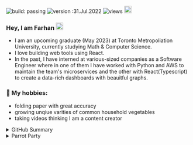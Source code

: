 
![build: passing](https://img.shields.io/badge/build-passing-success)
![version :31.Jul.2022](https://img.shields.io/badge/version-31.Jul.2022-informational)
![views](https://visitor-badge.glitch.me/badge?page_id=farhan-mohammed.profile)
<a href="https://www.linkedin.com/in/farhanhmd/"><img src="https://img.shields.io/badge/linkedin-%230077B5.svg?&style=flat&logo=linkedin&logoColor=white" height=20></a>


### Hey, I am Farhan    <img src="https://github.com/TheDudeThatCode/TheDudeThatCode/blob/master/Assets/Hi.gif" width="20" />
- I am an upcoming graduate (May 2023) at Toronto Metropoliation University, currently studying Math & Computer Science. 
- I love building web tools using React. 
- In the past, I have interned at various-sized companies as a Software Engineer where in one of them I have worked with Python and AWS to maintain the team's microservices and the other with React(Typescript) to create a data-rich dashboards with beauitful graphs. 


### 🌱 My hobbies:
- folding paper with great accuracy
- growing unqiue varities of common household vegetables
- taking videos thinking I am a content creator



<details>
 <summary> GitHub Summary </summary>
 
 <img src="https://github-readme-stats.vercel.app/api?username=farhan-mohammed&show_icons=true&theme=city_lights&count_private=true&hide_border=1&custom_title=Farhan's+GitHub+Summary&line_height=24&hide=contribs"/><img src="https://github-readme-stats.vercel.app/api/top-langs/?username=farhan-mohammed&layout=compact&theme=city_lights&langs_count=6&hide_border=1" />




 </details>

<details>
<summary>Parrot Party</summary>
 <div>
<img src="https://cultofthepartyparrot.com//parrots/hd/parrot.gif" width="30" height="30"/>
<img src="https://cultofthepartyparrot.com//parrots/hd/opensourceparrot.gif" width="30" height="30"/>
<img src="https://cultofthepartyparrot.com//parrots/hd/middleparrot.gif" width="30" height="30"/>
<img src="https://cultofthepartyparrot.com//parrots/hd/reverseparrot.gif" width="30" height="30"/>
<img src="https://cultofthepartyparrot.com//parrots/hd/aussieparrot.gif" width="30" height="30"/>
<img src="https://cultofthepartyparrot.com//parrots/hd/gothparrot.gif" width="30" height="30"/>
<img src="https://cultofthepartyparrot.com//parrots/oldtimeyparrot.gif" width="30" height="30"/>
<img src="https://cultofthepartyparrot.com//parrots/hd/boredparrot.gif" width="30" height="30"/>
<img src="https://cultofthepartyparrot.com//parrots/hd/shuffleparrot.gif" width="30" height="30"/>
<img src="https://cultofthepartyparrot.com//parrots/shufflefurtherparrot.gif" width="30" height="30"/>
<img src="https://cultofthepartyparrot.com//parrots/hd/congaparrot.gif" width="30" height="30"/>
<img src="https://cultofthepartyparrot.com//parrots/hd/reversecongaparrot.gif" width="30" height="30"/>
<img src="https://cultofthepartyparrot.com//parrots/hd/partyparrot.gif" width="30" height="30"/>
<img src="https://cultofthepartyparrot.com//parrots/hd/sadparrot.gif" width="30" height="30"/>
<img src="https://cultofthepartyparrot.com//parrots/hd/copparrot.gif" width="30" height="30"/>
<img src="https://cultofthepartyparrot.com//parrots/hd/fastparrot.gif" width="30" height="30"/>
<img src="https://cultofthepartyparrot.com//parrots/hd/ultrafastparrot.gif" width="30" height="30"/>
<img src="https://cultofthepartyparrot.com//parrots/hd/slowparrot.gif" width="30" height="30"/>
<img src="https://cultofthepartyparrot.com//parrots/slomoparrot.gif" width="30" height="30"/>
<img src="https://cultofthepartyparrot.com//parrots/hd/dadparrot.gif" width="30" height="30"/>
<img src="https://cultofthepartyparrot.com//parrots/hd/dealwithitparrot.gif" width="30" height="30"/>
<img src="https://cultofthepartyparrot.com//parrots/hd/dealwithitnowparrot.gif" width="30" height="30"/>
<img src="https://cultofthepartyparrot.com//parrots/fiestaparrot.gif" width="30" height="30"/>
<img src="https://cultofthepartyparrot.com//parrots/pizzaparrot.gif" width="30" height="30"/>
<img src="https://cultofthepartyparrot.com//parrots/hamburgerparrot.gif" width="30" height="30"/>
<img src="https://cultofthepartyparrot.com//parrots/bananaparrot.gif" width="30" height="30"/>
<img src="https://cultofthepartyparrot.com//parrots/chillparrot.gif" width="30" height="30"/>
<img src="https://cultofthepartyparrot.com//parrots/explodyparrot.gif" width="30" height="30"/>
<img src="https://cultofthepartyparrot.com//parrots/shufflepartyparrot.gif" width="30" height="30"/>
<img src="https://cultofthepartyparrot.com//parrots/icecreamparrot.gif" width="30" height="30"/>
<img src="https://cultofthepartyparrot.com//parrots/hd/sassyparrot.gif" width="30" height="30"/>
<img src="https://cultofthepartyparrot.com//parrots/hd/confusedparrot.gif" width="30" height="30"/>
<img src="https://cultofthepartyparrot.com//parrots/hd/aussiecongaparrot.gif" width="30" height="30"/>
<img src="https://cultofthepartyparrot.com//parrots/hd/aussiereversecongaparrot.gif" width="30" height="30"/>
<img src="https://cultofthepartyparrot.com//parrots/wave1parrot.gif" width="30" height="30"/>
<img src="https://cultofthepartyparrot.com//parrots/wave2parrot.gif" width="30" height="30"/>
<img src="https://cultofthepartyparrot.com//parrots/wave3parrot.gif" width="30" height="30"/>
<img src="https://cultofthepartyparrot.com//parrots/wave4parrot.gif" width="30" height="30"/>
<img src="https://cultofthepartyparrot.com//parrots/wave5parrot.gif" width="30" height="30"/>
<img src="https://cultofthepartyparrot.com//parrots/wave6parrot.gif" width="30" height="30"/>
<img src="https://cultofthepartyparrot.com//parrots/wave7parrot.gif" width="30" height="30"/>
<img src="https://cultofthepartyparrot.com//parrots/wave8parrot.gif" width="30" height="30"/>
<img src="https://cultofthepartyparrot.com//parrots/wave9parrot.gif" width="30" height="30"/>
<img src="https://cultofthepartyparrot.com//parrots/hd/congapartyparrot.gif" width="30" height="30"/>
<img src="https://cultofthepartyparrot.com//parrots/hd/moonwalkingparrot.gif" width="30" height="30"/>
<img src="https://cultofthepartyparrot.com//parrots/hd/thumbsupparrot.gif" width="30" height="30"/>
<img src="https://cultofthepartyparrot.com//parrots/coffeeparrot.gif" width="30" height="30"/>
<img src="https://cultofthepartyparrot.com//parrots/hd/mustacheparrot.gif" width="30" height="30"/>
<img src="https://cultofthepartyparrot.com//parrots/hd/christmasparrot.gif" width="30" height="30"/>
<img src="https://cultofthepartyparrot.com//parrots/hd/sleepingparrot.gif" width="30" height="30"/>
<img src="https://cultofthepartyparrot.com//parrots/hd/beerparrot.gif" width="30" height="30"/>
<img src="https://cultofthepartyparrot.com//parrots/darkbeerparrot.gif" width="30" height="30"/>
<img src="https://cultofthepartyparrot.com//parrots/blondesassyparrot.gif" width="30" height="30"/>
<img src="https://cultofthepartyparrot.com//parrots/bluescluesparrot.gif" width="30" height="30"/>
<img src="https://cultofthepartyparrot.com//parrots/hd/gentlemanparrot.gif" width="30" height="30"/>
<img src="https://cultofthepartyparrot.com//parrots/margaritaparrot.gif" width="30" height="30"/>
<img src="https://cultofthepartyparrot.com//parrots/dreidelparrot.gif" width="30" height="30"/>
<img src="https://cultofthepartyparrot.com//parrots/harrypotterparrot.gif" width="30" height="30"/>
<img src="https://cultofthepartyparrot.com//parrots/upvoteparrot.gif" width="30" height="30"/>
<img src="https://cultofthepartyparrot.com//parrots/hd/twinsparrot.gif" width="30" height="30"/>
<img src="https://cultofthepartyparrot.com//parrots/tripletsparrot.gif" width="30" height="30"/>
<img src="https://cultofthepartyparrot.com//parrots/hd/stableparrot.gif" width="30" height="30"/>
<img src="https://cultofthepartyparrot.com//parrots/shipitparrot.gif" width="30" height="30"/>
<img src="https://cultofthepartyparrot.com//parrots/skiparrot.gif" width="30" height="30"/>
<img src="https://cultofthepartyparrot.com//parrots/loveparrot.gif" width="30" height="30"/>
<img src="https://cultofthepartyparrot.com//parrots/halalparrot.gif" width="30" height="30"/>
<img src="https://cultofthepartyparrot.com//parrots/hd/wendyparrot.gif" width="30" height="30"/>
<img src="https://cultofthepartyparrot.com//parrots/hd/popcornparrot.gif" width="30" height="30"/>
<img src="https://cultofthepartyparrot.com//parrots/hd/donutparrot.gif" width="30" height="30"/>
<img src="https://cultofthepartyparrot.com//parrots/hd/evilparrot.gif" width="30" height="30"/>
<img src="https://cultofthepartyparrot.com//parrots/hd/discoparrot.gif" width="30" height="30"/>
<img src="https://cultofthepartyparrot.com//parrots/matrixparrot.gif" width="30" height="30"/>
<img src="https://cultofthepartyparrot.com//parrots/papalparrot.gif" width="30" height="30"/>
<img src="https://cultofthepartyparrot.com//parrots/stalkerparrot.gif" width="30" height="30"/>
<img src="https://cultofthepartyparrot.com//parrots/hd/scienceparrot.gif" width="30" height="30"/>
<img src="https://cultofthepartyparrot.com//parrots/hd/revolutionparrot.gif" width="30" height="30"/>
<img src="https://cultofthepartyparrot.com//parrots/fidgetparrot.gif" width="30" height="30"/>
<img src="https://cultofthepartyparrot.com//parrots/hd/beretparrot.gif" width="30" height="30"/>
<img src="https://cultofthepartyparrot.com//parrots/tacoparrot.gif" width="30" height="30"/>
<img src="https://cultofthepartyparrot.com//parrots/ryangoslingparrot.gif" width="30" height="30"/>
<img src="https://cultofthepartyparrot.com//parrots/luckyparrot.gif" width="30" height="30"/>
<img src="https://cultofthepartyparrot.com//parrots/hd/birthdaypartyparrot.gif" width="30" height="30"/>
<img src="https://cultofthepartyparrot.com//parrots/hd/jediparrot.gif" width="30" height="30"/>
<img src="https://cultofthepartyparrot.com//parrots/hd/sithparrot.gif" width="30" height="30"/>
<img src="https://cultofthepartyparrot.com//parrots/hd/angryparrot.gif" width="30" height="30"/>
<img src="https://cultofthepartyparrot.com//parrots/hd/invisibleparrot.gif" width="30" height="30"/>
<img src="https://cultofthepartyparrot.com//parrots/fadingparrot.gif" width="30" height="30"/>
<img src="https://cultofthepartyparrot.com//parrots/rotatingparrot.gif" width="30" height="30"/>
<img src="https://cultofthepartyparrot.com//parrots/cryptoparrot.gif" width="30" height="30"/>
<img src="https://cultofthepartyparrot.com//parrots/deployparrot.gif" width="30" height="30"/>
<img src="https://cultofthepartyparrot.com//parrots/uparrowparrot.gif" width="30" height="30"/>
<img src="https://cultofthepartyparrot.com//parrots/hd/sushiparrot.gif" width="30" height="30"/>
<img src="https://cultofthepartyparrot.com//parrots/hd/pumpkinparrot.gif" width="30" height="30"/>
<img src="https://cultofthepartyparrot.com//parrots/hd/angelparrot.gif" width="30" height="30"/>
<img src="https://cultofthepartyparrot.com//parrots/hd/bluntparrot.gif" width="30" height="30"/>
<img src="https://cultofthepartyparrot.com//parrots/hd/sintparrot.gif" width="30" height="30"/>
<img src="https://cultofthepartyparrot.com//parrots/hd/pirateparrot.gif" width="30" height="30"/>
<img src="https://cultofthepartyparrot.com//parrots/hd/ceilingparrot.gif" width="30" height="30"/>
<img src="https://cultofthepartyparrot.com//parrots/hd/mardigrasparrot.gif" width="30" height="30"/>
<img src="https://cultofthepartyparrot.com//parrots/sovjetparrot.gif" width="30" height="30"/>
<img src="https://cultofthepartyparrot.com//parrots/portalparrot.gif" width="30" height="30"/>
<img src="https://cultofthepartyparrot.com//parrots/hd/hardhatparrot.gif" width="30" height="30"/>
<img src="https://cultofthepartyparrot.com//parrots/hd/flyingmoneyparrot.gif" width="30" height="30"/>
<img src="https://cultofthepartyparrot.com//parrots/hd/portalorangeparrot.gif" width="30" height="30"/>
<img src="https://cultofthepartyparrot.com//parrots/hd/portalblueparrot.gif" width="30" height="30"/>
<img src="https://cultofthepartyparrot.com//parrots/hd/reverseportalorangeparrot.gif" width="30" height="30"/>
<img src="https://cultofthepartyparrot.com//parrots/hd/reverseportalblueparrot.gif" width="30" height="30"/>
<img src="https://cultofthepartyparrot.com//parrots/hd/bunnyparrot.gif" width="30" height="30"/>
<img src="https://cultofthepartyparrot.com//parrots/hd/norwegianblueparrot.gif" width="30" height="30"/>
<img src="https://cultofthepartyparrot.com//parrots/hd/transparront.gif" width="30" height="30"/>
<img src="https://cultofthepartyparrot.com//parrots/fixparrot.gif" width="30" height="30"/>
<img src="https://cultofthepartyparrot.com//parrots/hd/brazilianplayerparrot.gif" width="30" height="30"/>
<img src="https://cultofthepartyparrot.com//parrots/hd/brazilianfanparrot.gif" width="30" height="30"/>
<img src="https://cultofthepartyparrot.com//parrots/hd/spyparrot.gif" width="30" height="30"/>
<img src="https://cultofthepartyparrot.com//parrots/hd/marshmallowparrot.gif" width="30" height="30"/>
<img src="https://cultofthepartyparrot.com//parrots/hd/whitewalkerparrot.gif" width="30" height="30"/>
<img src="https://cultofthepartyparrot.com//parrots/hd/calvinist_parrot.gif" width="30" height="30"/>
<img src="https://cultofthepartyparrot.com//parrots/hd/frenchparrot.gif" width="30" height="30"/>
<img src="https://cultofthepartyparrot.com//parrots/hd/githubparrot.gif" width="30" height="30"/>
<img src="https://cultofthepartyparrot.com//parrots/hd/bootlegparrot.gif" width="30" height="30"/>
<img src="https://cultofthepartyparrot.com//parrots/hd/bikerparrot.gif" width="30" height="30"/>
<img src="https://cultofthepartyparrot.com//parrots/hd/inverseparrot.gif" width="30" height="30"/>
<img src="https://cultofthepartyparrot.com//parrots/hd/pingpongparrot.gif" width="30" height="30"/>
<img src="https://cultofthepartyparrot.com//parrots/hd/laptop_parrot.gif" width="30" height="30"/>
<img src="https://cultofthepartyparrot.com//parrots/hd/60fpsparrot.gif" width="30" height="30"/>
<img src="https://cultofthepartyparrot.com//parrots/hd/redhatparrot.gif" width="30" height="30"/>
<img src="https://cultofthepartyparrot.com//parrots/hd/footballparrot.gif" width="30" height="30"/>
<img src="https://cultofthepartyparrot.com//parrots/hd/flowerparrot.gif" width="30" height="30"/>
<img src="https://cultofthepartyparrot.com//parrots/hd/parrotnotfound.gif" width="30" height="30"/>
<img src="https://cultofthepartyparrot.com//parrots/hd/spinningparrot.gif" width="30" height="30"/>
<img src="https://cultofthepartyparrot.com//parrots/hd/redenvelopeparrot.gif" width="30" height="30"/>
<img src="https://cultofthepartyparrot.com//parrots/hd/grouchoparrot.gif" width="30" height="30"/>
<img src="https://cultofthepartyparrot.com//parrots/hd/chicoparrot.gif" width="30" height="30"/>
<img src="https://cultofthepartyparrot.com//parrots/hd/harpoparrot.gif" width="30" height="30"/>
<img src="https://cultofthepartyparrot.com//parrots/schnitzelparrot.gif" width="30" height="30"/>
<img src="https://cultofthepartyparrot.com//parrots/hd/vikingparrot.gif" width="30" height="30"/>
<img src="https://cultofthepartyparrot.com//parrots/hd/darkmodeparrot.gif" width="30" height="30"/>
<img src="https://cultofthepartyparrot.com//parrots/hd/tiedyeparrot.gif" width="30" height="30"/>
<img src="https://cultofthepartyparrot.com//parrots/hd/horizontalparrot.gif" width="30" height="30"/>
<img src="https://cultofthepartyparrot.com//parrots/hd/sherlockholmesparrot.gif" width="30" height="30"/>
<img src="https://cultofthepartyparrot.com//parrots/hd/tennisparrot.gif" width="30" height="30"/>
<img src="https://cultofthepartyparrot.com//parrots/hd/originalparrot.gif" width="30" height="30"/>
<img src="https://cultofthepartyparrot.com//parrots/hd/bobaparrot.gif" width="30" height="30"/>
<img src="https://cultofthepartyparrot.com//parrots/hd/backwardsparrot.gif" width="30" height="30"/>
<img src="https://cultofthepartyparrot.com//parrots/hd/ripparrot.gif" width="30" height="30"/>
<img src="https://cultofthepartyparrot.com//parrots/hd/shortparrot.gif" width="30" height="30"/>
<img src="https://cultofthepartyparrot.com//parrots/hd/headsetparrot.gif" width="30" height="30"/>
<img src="https://cultofthepartyparrot.com//parrots/hd/bouncingparrot.gif" width="30" height="30"/>
<img src="https://cultofthepartyparrot.com//parrots/hd/levitationparrot.gif" width="30" height="30"/>
<img src="https://cultofthepartyparrot.com//parrots/hd/verticalparrot.gif" width="30" height="30"/>
<img src="https://cultofthepartyparrot.com//parrots/databaseparrot.gif" width="30" height="30"/>
<img src="https://cultofthepartyparrot.com//parrots/hd/phparrot.gif" width="30" height="30"/>
<img src="https://cultofthepartyparrot.com//parrots/mergedparrot.gif" width="30" height="30"/>
<img src="https://cultofthepartyparrot.com//parrots/hd/braveheartparrot.gif" width="30" height="30"/>
<img src="https://cultofthepartyparrot.com//parrots/hd/maracasparrot.gif" width="30" height="30"/>
<img src="https://cultofthepartyparrot.com//parrots/bobrossparrot.gif" width="30" height="30"/>
<img src="https://cultofthepartyparrot.com//parrots/hd/yosemitesamparrot.gif" width="30" height="30"/>
<img src="https://cultofthepartyparrot.com//parrots/hd/illuminatiparrot.gif" width="30" height="30"/>
<img src="https://cultofthepartyparrot.com//parrots/hd/michaeljacksonparrot.gif" width="30" height="30"/>
<img src="https://cultofthepartyparrot.com//parrots/hd/picassoparrot.gif" width="30" height="30"/>
<img src="https://cultofthepartyparrot.com//parrots/hd/headingparrot.gif" width="30" height="30"/>
<img src="https://cultofthepartyparrot.com//parrots/hd/innersourceparrot.gif" width="30" height="30"/>
<img src="https://cultofthepartyparrot.com//parrots/asyncparrot.gif" width="30" height="30"/>
<img src="https://cultofthepartyparrot.com//parrots/hd/meldparrot.gif" width="30" height="30"/>
<img src="https://cultofthepartyparrot.com//parrots/hd/docparrot.gif" width="30" height="30"/>
<img src="https://cultofthepartyparrot.com//parrots/hd/rythmicalparrot.gif" width="30" height="30"/>
<img src="https://cultofthepartyparrot.com//parrots/hd/exceptionallyfastparrot.gif" width="30" height="30"/>
<img src="https://cultofthepartyparrot.com//parrots/hd/wfhparrot.gif" width="30" height="30"/>
<img src="https://cultofthepartyparrot.com//parrots/hd/covid19parrot.gif" width="30" height="30"/>
<img src="https://cultofthepartyparrot.com//parrots/metalparrot.gif" width="30" height="30"/>
<img src="https://cultofthepartyparrot.com//parrots/hd/wineparrot.gif" width="30" height="30"/>
<img src="https://cultofthepartyparrot.com//parrots/hd/hypnoparrot.gif" width="30" height="30"/>
<img src="https://cultofthepartyparrot.com//parrots/hd/hypnoparrotdark.gif" width="30" height="30"/>
<img src="https://cultofthepartyparrot.com//parrots/hd/hypnoparrotlight.gif" width="30" height="30"/>
<img src="https://cultofthepartyparrot.com//parrots/hd/everythingsfineparrot.gif" width="30" height="30"/>
<img src="https://cultofthepartyparrot.com//parrots/hd/headbangingparrot.gif" width="30" height="30"/>
<img src="https://cultofthepartyparrot.com//parrots/hd/tpparrot.gif" width="30" height="30"/>
<img src="https://cultofthepartyparrot.com//parrots/hd/stayhomeparrot.gif" width="30" height="30"/>
<img src="https://cultofthepartyparrot.com//parrots/hd/stayhomeparrotcloser.gif" width="30" height="30"/>
<img src="https://cultofthepartyparrot.com//parrots/hd/stayhomeparrotwindow.gif" width="30" height="30"/>
<img src="https://cultofthepartyparrot.com//parrots/hd/staytfhomeparrot.gif" width="30" height="30"/>
<img src="https://cultofthepartyparrot.com//parrots/hd/rubyparrot.gif" width="30" height="30"/>
<img src="https://cultofthepartyparrot.com//parrots/hd/moonparrot.gif" width="30" height="30"/>
<img src="https://cultofthepartyparrot.com//parrots/hd/hmmparrot.gif" width="30" height="30"/>
<img src="https://cultofthepartyparrot.com//parrots/hd/nodeparrot.gif" width="30" height="30"/>
<img src="https://cultofthepartyparrot.com//parrots/hd/hanamiparrot.gif" width="30" height="30"/>
<img src="https://cultofthepartyparrot.com//parrots/revertitparrot.gif" width="30" height="30"/>
<img src="https://cultofthepartyparrot.com//parrots/hd/daftpunkparrot.gif" width="30" height="30"/>
<img src="https://cultofthepartyparrot.com//parrots/hd/zoukparrot.gif" width="30" height="30"/>
<img src="https://cultofthepartyparrot.com//parrots/hd/glimpseparrot.gif" width="30" height="30"/>
<img src="https://cultofthepartyparrot.com//parrots/hd/dailyparrot.gif" width="30" height="30"/>
<img src="https://cultofthepartyparrot.com//parrots/hd/quadparrot.gif" width="30" height="30"/>
<img src="https://cultofthepartyparrot.com//parrots/dabparrot.gif" width="30" height="30"/>
<img src="https://cultofthepartyparrot.com//parrots/hd/jumpingparrot.gif" width="30" height="30"/>
<img src="https://cultofthepartyparrot.com//parrots/hd/jumpingparrotjr.gif" width="30" height="30"/>
<img src="https://cultofthepartyparrot.com//parrots/hd/pokeparrot.gif" width="30" height="30"/>
<img src="https://cultofthepartyparrot.com//parrots/hd/cakeparrot.gif" width="30" height="30"/>
<img src="https://cultofthepartyparrot.com//parrots/hd/unicornparrot.gif" width="30" height="30"/>
<img src="https://cultofthepartyparrot.com//parrots/hd/thefastestparrot.gif" width="30" height="30"/>
<img src="https://cultofthepartyparrot.com//parrots/hd/playcatchleftparrot.gif" width="30" height="30"/>
<img src="https://cultofthepartyparrot.com//parrots/hd/playcatchrightparrot.gif" width="30" height="30"/>
<img src="https://cultofthepartyparrot.com//parrots/hd/biparrot.gif" width="30" height="30"/>
<img src="https://cultofthepartyparrot.com//parrots/hd/imposterparrot.gif" width="30" height="30"/>
<img src="https://cultofthepartyparrot.com//parrots/hd/kindasusparrot.gif" width="30" height="30"/>
<img src="https://cultofthepartyparrot.com//parrots/hd/chefparrot.gif" width="30" height="30"/>
<img src="https://cultofthepartyparrot.com//parrots/hd/turndownforwatchparrot.gif" width="30" height="30"/>
<img src="https://cultofthepartyparrot.com//parrots/pear-parrots.gif" width="30" height="30"/>
<img src="https://cultofthepartyparrot.com//parrots/hd/tinfoilhatparrot.gif" width="30" height="30"/>
<img src="https://cultofthepartyparrot.com//parrots/hd/mateparrot.gif" width="30" height="30"/>
<img src="https://cultofthepartyparrot.com//parrots/ethparrot.gif" width="30" height="30"/>
<img src="https://cultofthepartyparrot.com//parrots/hd/sneezyparrot.gif" width="30" height="30"/>
<img src="https://cultofthepartyparrot.com//parrots/hd/accessibleparrot.gif" width="30" height="30"/>
<img src="https://cultofthepartyparrot.com//parrots/pythonparrot.gif" width="30" height="30"/>
<img src="https://cultofthepartyparrot.com//parrots/hd/redbullparrot.gif" width="30" height="30"/>
<img src="https://cultofthepartyparrot.com//parrots/hd/vueparrot.gif" width="30" height="30"/>
<img src="https://cultofthepartyparrot.com//parrots/hd/sidewaysparrot.gif" width="30" height="30"/>
<img src="https://cultofthepartyparrot.com//parrots/hd/raceconditionparrot.gif" width="30" height="30"/>
<img src="https://cultofthepartyparrot.com//parrots/hd/balconyparrot.gif" width="30" height="30"/>
<img src="https://cultofthepartyparrot.com//parrots/hd/zombieparrot.gif" width="30" height="30"/>
<img src="https://cultofthepartyparrot.com//parrots/hd/mergeconflictparrot.gif" width="30" height="30"/>
<img src="https://cultofthepartyparrot.com//parrots/hd/vaccineparrot.gif" width="30" height="30"/>
<img src="https://cultofthepartyparrot.com//parrots/hd/thankyouparrot.gif" width="30" height="30"/>
<img src="https://cultofthepartyparrot.com//parrots/hd/astronautparrot.gif" width="30" height="30"/>
<img src="https://cultofthepartyparrot.com//parrots/hd/autonomousparrot.gif" width="30" height="30"/>
<img src="https://cultofthepartyparrot.com//parrots/hd/boomparrot.gif" width="30" height="30"/>
<img src="https://cultofthepartyparrot.com//parrots/hd/maskparrot.gif" width="30" height="30"/>
<img src="https://cultofthepartyparrot.com//parrots/hd/reactparrot.gif" width="30" height="30"/>
<img src="https://cultofthepartyparrot.com//parrots/standupparrot.gif" width="30" height="30"/>
<img src="https://cultofthepartyparrot.com//parrots/hd/mergetrainparrot.gif" width="30" height="30"/>
<img src="https://cultofthepartyparrot.com//parrots/hd/mergeimmediatelyparrot.gif" width="30" height="30"/></div>
</details>



<!--

**farhan-mohammed/farhan-mohammed** is a ✨ _special_ ✨ repository because its `README.md` (this file) appears on your GitHub profile.
<img src = "https://github-readme-streak-stats.herokuapp.com?user=farhan-mohammed&theme=city_lights&hide_border=true">

Here are some ideas to get you started:

- 🔭 Summary
- 🌱 What do I do? What have I done in the past?
- 👯 Hobbies
- 🤔 I’m looking for help with ...
- 💬 Ask me about ...
- 📫 How to reach me: ...
- 😄 Pronouns: ...
- ⚡ Fun fact: ...

-->
